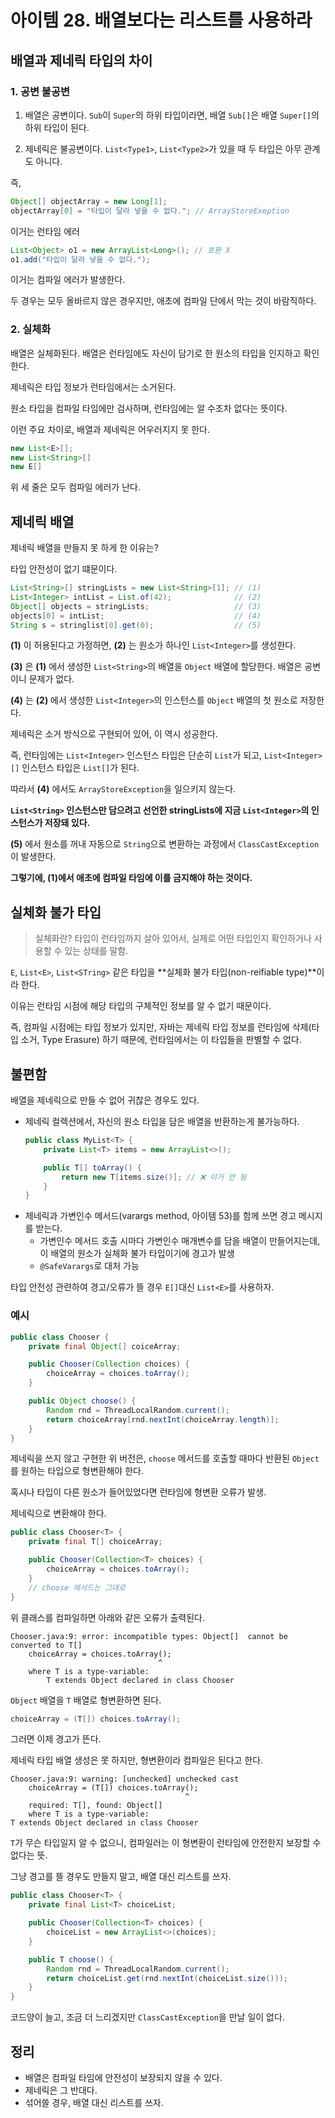 # 아이템 28. 배열보다는 리스트를 사용하라

## 배열과 제네릭 타입의 차이

### 1. 공변 불공변

1. 배열은 공변이다. `Sub`이 `Super`의 하위 타입이라면, 배열 `Sub[]`은 배열 `Super[]`의 하위 타입이 된다.

2. 제네릭은 불공변이다. `List<Type1>`, `List<Type2>`가 있을 때 두 타입은 아무 관계도 아니다.

즉,

```java
Object[] objectArray = new Long[1];
objectArray[0] = "타입이 달라 넣을 수 없다."; // ArrayStoreExeption
```

이거는 런타임 에러

```java
List<Object> o1 = new ArrayList<Long>(); // 호환 X
o1.add("타입이 달라 넣을 수 없다.");
```

이거는 컴파일 에러가 발생한다.

두 경우는 모두 올바르지 않은 경우지만, 애초에 컴파일 단에서 막는 것이 바람직하다.

### 2. 실체화

배열은 실체화된다. 배열은 런타임에도 자신이 담기로 한 원소의 타입을 인지하고 확인한다.

제네릭은 타입 정보가 런타임에서는 소거된다.

원소 타입을 컴파일 타임에만 검사하며, 런타임에는 알 수조차 없다는 뜻이다.

이런 주요 차이로, 배열과 제네릭은 어우러지지 못 한다.

```java
new List<E>[];
new List<String>[]
new E[]
```

위 세 줄은 모두 컴파일 에러가 난다.

## 제네릭 배열

제네릭 배열을 만들지 못 하게 한 이유는?

타입 안전성이 없기 떄문이다.

```java
List<String>[] stringLists = new List<String>[1]; // (1)
List<Integer> intList = List.of(42);              // (2)
Object[] objects = stringLists;                   // (3)
objects[0] = intList;                             // (4)
String s = stringlist[0].get(0);                  // (5)
```

**(1)** 이 허용된다고 가정하면, **(2)** 는 원소가 하나인 `List<Integer>`를 생성한다.

**(3)** 은 **(1)** 에서 생성한 `List<String>`의 배열을 `Object` 배열에 할당한다. 배열은 공변이니 문제가 없다.

**(4)** 는 **(2)** 에서 생성한 `List<Integer>`의 인스턴스를 `Object` 배열의 첫 원소로 저장한다.

제네릭은 소거 방식으로 구현되어 있어, 이 역시 성공한다.

즉, 런타임에는 `List<Integer>` 인스턴스 타입은 단순히 `List`가 되고, `List<Integer>[]` 인스턴스 타입은 `List[]`가 된다.

따라서 **(4)** 에서도 `ArrayStoreException`을 일으키지 않는다.

**`List<String>` 인스턴스만 담으려고 선언한 stringLists에 지금 `List<Integer>`의 인스턴스가 저장돼 있다.**

**(5)** 에서 원소를 꺼내 자동으로 `String`으로 변환하는 과정에서 `ClassCastException`이 발생한다.

**그렇기에, (1)에서 애초에 컴파일 타임에 이를 금지해야 하는 것이다.**

## 실체화 불가 타입

> 실체화란?
> 타입이 런타임까지 살아 있어서,
> 실제로 어떤 타입인지 확인하거나 사용할 수 있는 상태를 말함.

`E`, `List<E>`, `List<STring>` 같은 타입을 **실체화 불가 타입(non-reifiable type)**이라 한다.

이유는 런타임 시점에 해당 타입의 구체적인 정보를 알 수 없기 때문이다.

즉, 컴파일 시점에는 타입 정보가 있지만, 자바는 제네릭 타입 정보를 런타임에 삭제(타입 소거, Type Erasure) 하기 때문에, 런타임에서는 이 타입들을 판별할 수 없다.

## 불편함

배열을 제네릭으로 만들 수 없어 귀찮은 경우도 있다.

- 제네릭 컬렉션에서, 자신의 원소 타입을 담은 배열을 반환하는게 불가능하다.
    ```java
    public class MyList<T> {
        private List<T> items = new ArrayList<>();

        public T[] toArray() {
            return new T[items.size()]; // ❌ 이거 안 됨
        }
    }
    ```
- 제네릭과 가변인수 메서드(varargs method, 아이템 53)를 함께 쓰면 경고 메시지를 받는다.
  - 가변인수 메서드 호출 시마다 가변인수 매개변수를 담을 배열이 만들어지는데, 이 배열의 원소가 실체화 불가 타입이기에 경고가 발생
  - `@SafeVarargs`로 대처 가능

타입 안전성 관련하여 경고/오류가 뜰 경우 `E[]`대신 `List<E>`를 사용하자.

### 예시

```java
public class Chooser {
    private final Object[] coiceArray;

    public Chooser(Collection choices) {
        choiceArray = choices.toArray();
    }

    public Object choose() {
        Random rnd = ThreadLocalRandom.current();
        return choiceArray[rnd.nextInt(choiceArray.length)];
    }
}
```

제네릭을 쓰지 않고 구현한 위 버전은, `choose` 메서드를 호출할 때마다 반환된 `Object`를 원하는 타입으로 형변환해야 한다.

혹시나 타입이 다른 원소가 들어있었다면 런타임에 형변환 오류가 발생.

제네릭으로 변환해야 한다.

```java
public class Chooser<T> {
    private final T[] choiceArray;

    public Chooser(Collection<T> choices) {
        choiceArray = choices.toArray();
    }
    // choose 메서드는 그대로
}
```

위 클래스를 컴파일하면 아래와 같은 오류가 출력된다.

```shell
Chooser.java:9: error: incompatible types: Object[]  cannot be converted to T[]
    choiceArray = choices.toArray();
                                 ^
    where T is a type-variable:
        T extends Object declared in class Chooser
```

`Object` 배열을 `T` 배열로 형변환하면 된다.

```java
choiceArray = (T[]) choices.toArray();
```

그러면 이제 경고가 뜬다.

제네릭 타입 배열 생성은 못 하지만, 형변환이라 컴파일은 된다고 한다.

```shell
Chooser.java:9: warning: [unchecked] unchecked cast
    choiceArray = (T[]) choices.toArray();
                                       ^
    required: T[], found: Object[]
    where T is a type-variable:
T extends Object declared in class Chooser
```

`T`가 무슨 타입일지 알 수 없으니, 컴파일러는 이 형변환이 런타임에 안전한지 보장할 수 없다는 뜻.

그냥 경고를 뜰 경우도 만들지 말고, 배열 대신 리스트를 쓰자.

```java
public class Chooser<T> {
    private final List<T> choiceList;

    public Chooser(Collection<T> choices) {
        choiceList = new ArrayList<>(choices);
    }

    public T choose() {
        Random rnd = ThreadLocalRandom.current();
        return choiceList.get(rnd.nextInt(choiceList.size()));
    }
}
```

코드양이 늘고, 조금 더 느리겠지만 `ClassCastException`을 만날 일이 없다.

## 정리

- 배열은 컴파일 타임에 안전성이 보장되지 않을 수 있다.
- 제네릭은 그 반대다.
- 섞어쓸 경우, 배열 대신 리스트를 쓰자.
